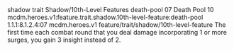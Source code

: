 <ability>
  <metadata>
    <class>shadow</class>
    <feature_type>trait</feature_type>
    <file_dpath>Shadow/10th-Level Features</file_dpath>
    <item_id>death-pool</item_id>
    <item_index>07</item_index>
    <item_name>Death Pool</item_name>
    <level>10</level>
    <scc>mcdm.heroes.v1:feature.trait.shadow.10th-level-feature:death-pool</scc>
    <scdc>1.1.1:8.1.2.4:07</scdc>
    <source>mcdm.heroes.v1</source>
    <type>feature/trait/shadow/10th-level-feature</type>
  </metadata>
  <effects>
    <effect type="mundane">The first time each combat round that you deal damage incorporating 1 or more surges, you gain 3 insight instead of 2.</effect>
  </effects>
</ability>
